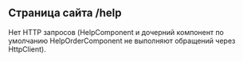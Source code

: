 ## Страница сайта /help

Нет HTTP запросов (HelpComponent и дочерний компонент по умолчанию HelpOrderComponent не выполняют обращений через HttpClient).

